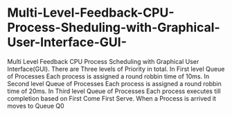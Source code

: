 # Multi-Level-Feedback-CPU-Process-Sheduling-with-Graphical-User-Interface-GUI-
Multi Level Feedback CPU Process Scheduling with Graphical User Interface(GUI).
There are Three levels of Priority in total.
In First level Queue of Processes Each process is assigned a round robbin time of 10ms.
In Second level Queue of Processes Each process is assigned a round robbin time of 20ms.
In Third level Queue of Processes Each process executes till completion based on First Come First Serve.
When a Process is arrived it moves to Queue Q0
